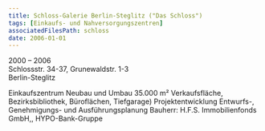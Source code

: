 ```yaml
---
title: Schloss-Galerie Berlin-Steglitz ("Das Schloss")
tags: [Einkaufs- und Nahversorgungszentren]
associatedFilesPath: schloss
date: 2006-01-01
---
```

2000 – 2006<br/>
Schlossstr. 34-37, Grunewaldstr. 1-3<br/>
Berlin-Steglitz

Einkaufszentrum 
Neubau und Umbau 
35.000 m² Verkaufsfläche, Bezirksbibliothek, Büroflächen, Tiefgarage)
Projektentwicklung
Entwurfs-, Genehmigungs- und Ausführungsplanung
Bauherr: H.F.S. Immobilienfonds GmbH,, HYPO-Bank-Gruppe
